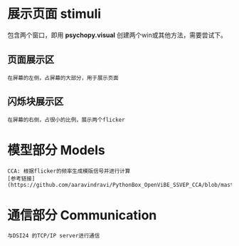 # 展示页面 stimuli
   包含两个窗口，即用 **psychopy.visual** 创建两个win或其他方法，需要尝试下。
## 页面展示区
    在屏幕的左侧，占屏幕的大部分，用于展示页面
## 闪烁块展示区
    在屏幕的右侧，占很小的比例，展示两个flicker


# 模型部分 Models
    CCA: 根据flicker的频率生成模版信号并进行计算
    [参考链接](https://github.com/aaravindravi/PythonBox_OpenViBE_SSVEP_CCA/blob/master/4ClassCCA.py)

# 通信部分 Communication
    与DSI24 的TCP/IP server进行通信
